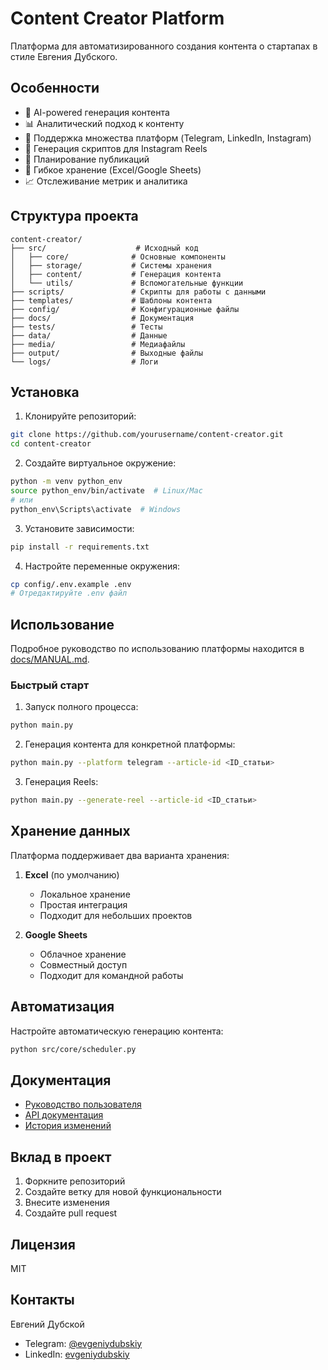 # Content Creator Platform

Платформа для автоматизированного создания контента о стартапах в стиле Евгения Дубского.

## Особенности

- 🤖 AI-powered генерация контента
- 📊 Аналитический подход к контенту
- 📱 Поддержка множества платформ (Telegram, LinkedIn, Instagram)
- 🎥 Генерация скриптов для Instagram Reels
- 📅 Планирование публикаций
- 💾 Гибкое хранение (Excel/Google Sheets)
- 📈 Отслеживание метрик и аналитика

## Структура проекта

```
content-creator/
├── src/                    # Исходный код
│   ├── core/              # Основные компоненты
│   ├── storage/           # Системы хранения
│   ├── content/           # Генерация контента
│   └── utils/             # Вспомогательные функции
├── scripts/               # Скрипты для работы с данными
├── templates/             # Шаблоны контента
├── config/                # Конфигурационные файлы
├── docs/                  # Документация
├── tests/                 # Тесты
├── data/                  # Данные
├── media/                 # Медиафайлы
├── output/                # Выходные файлы
└── logs/                  # Логи
```

## Установка

1. Клонируйте репозиторий:
```bash
git clone https://github.com/yourusername/content-creator.git
cd content-creator
```

2. Создайте виртуальное окружение:
```bash
python -m venv python_env
source python_env/bin/activate  # Linux/Mac
# или
python_env\Scripts\activate  # Windows
```

3. Установите зависимости:
```bash
pip install -r requirements.txt
```

4. Настройте переменные окружения:
```bash
cp config/.env.example .env
# Отредактируйте .env файл
```

## Использование

Подробное руководство по использованию платформы находится в [docs/MANUAL.md](docs/MANUAL.md).

### Быстрый старт

1. Запуск полного процесса:
```bash
python main.py
```

2. Генерация контента для конкретной платформы:
```bash
python main.py --platform telegram --article-id <ID_статьи>
```

3. Генерация Reels:
```bash
python main.py --generate-reel --article-id <ID_статьи>
```

## Хранение данных

Платформа поддерживает два варианта хранения:

1. **Excel** (по умолчанию)
   - Локальное хранение
   - Простая интеграция
   - Подходит для небольших проектов

2. **Google Sheets**
   - Облачное хранение
   - Совместный доступ
   - Подходит для командной работы

## Автоматизация

Настройте автоматическую генерацию контента:
```bash
python src/core/scheduler.py
```

## Документация

- [Руководство пользователя](docs/MANUAL.md)
- [API документация](docs/API.md)
- [История изменений](CHANGELOG.md)

## Вклад в проект

1. Форкните репозиторий
2. Создайте ветку для новой функциональности
3. Внесите изменения
4. Создайте pull request

## Лицензия

MIT

## Контакты

Евгений Дубской
- Telegram: [@evgeniydubskiy](https://t.me/evgeniydubskiy)
- LinkedIn: [evgeniydubskiy](https://linkedin.com/in/evgeniydubskiy) 